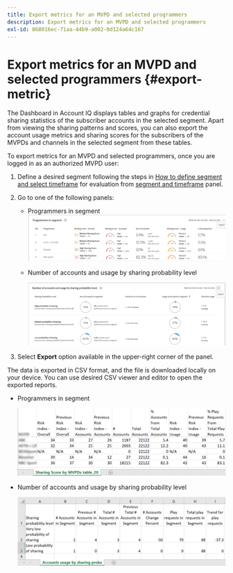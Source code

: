 ```yaml
---
title: Export metrics for an MVPD and selected programmers
description: Export metrics for an MVPD and selected programmers
exl-id: 868016ec-71aa-44b9-a002-0d124a64c167
---
```

# Export metrics for an MVPD and selected programmers {#export-metric}

The Dashboard in Account IQ displays tables and graphs for credential sharing statistics of the subscriber accounts in the selected segment. Apart from viewing the sharing patterns and scores, you can also export the account usage metrics and sharing scores for the subscribers of the MVPDs and channels in the selected segment from these tables.

To export metrics for an MVPD and selected programmers, once you are logged in as an authorized MVPD user:

1. Define a desired segment following the steps in [How to define segment and select timeframe](/help/AccountIQ/howto-select-segment-timeframe.md) for evaluation from [segment and timeframe](/help/AccountIQ/segments-timeframe.md) panel.

1. Go to one of the following panels:

    * Programmers in segment
    ![](assets/prog-segment-export-option.png)

    * Number of accounts and usage by sharing probability level

      ![](assets/progr-usage-panel-export.png)

1. Select **Export** option available in the upper-right corner of the panel.

The data is exported in CSV format, and the file is downloaded locally on your device. You can use desired CSV viewer and editor to open the exported reports.

* Programmers in segment

    ![](assets/export-progr-in-seg.png)

     
* Number of accounts and usage by sharing probability level

    ![](assets/export-acc-usage.png)
